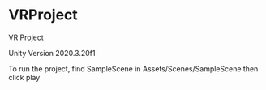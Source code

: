 # VRProject
VR Project

Unity Version 2020.3.20f1

To run the project, find SampleScene in Assets/Scenes/SampleScene then click play

